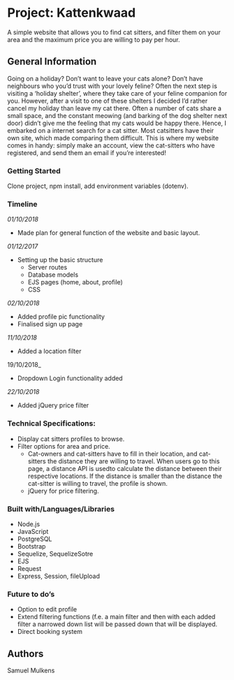 # Project: Kattenkwaad

A simple website that allows you to find cat sitters, and filter them on your area and the maximum price you are willing to pay per hour.

## General Information

Going on a holiday? Don’t want to leave your cats alone? Don’t have neighbours who you’d trust with your lovely feline? Often the next step is visiting a ‘holiday shelter’, where they take care of your feline companion for you. However, after a visit to one of these shelters I decided I’d rather cancel my holiday than leave my cat there. Often a number of cats share a small space, and the constant meowing (and barking of the dog shelter next door) didn’t give me the feeling that my cats would be happy there. Hence, I embarked on a internet search for a cat sitter. Most catsitters have their own site, which made comparing them difficult. This is where my website comes in handy: simply make an account, view the cat-sitters who have registered, and send them an email if you’re interested!

### Getting Started
Clone project, npm install, add environment variables (dotenv). 

### Timeline
_01/10/2018_
- Made plan for general function of the website and basic layout. 

_01/12/2017_
- Setting up the basic structure
    - Server routes
    - Database models
    - EJS pages (home, about, profile)
    - CSS


_02/10/2018_
- Added profile pic functionality
- Finalised sign up page

_11/10/2018_
- Added a location filter

19/10/2018_
- Dropdown Login functionality added

_22/10/2018_
- Added jQuery price filter



### Technical Specifications:

- Display cat sitters profiles to browse. 
- Filter options for area and price. 
    - Cat-owners and cat-sitters have to fill in their location, and cat-sitters the distance they are willing to travel. When      users go to this page, a distance API is usedto calculate the distance between their respective locations. If the distance is smaller than the distance the cat-sitter is willing to travel, the profile is shown.
    - jQuery for price filtering. 


### Built with/Languages/Libraries
- Node.js
- JavaScript
- PostgreSQL
- Bootstrap
- Sequelize, SequelizeSotre
- EJS
- Request
- Express, Session, fileUpload

### Future to do’s

- Option to edit profile
- Extend filtering functions (f.e. a main filter and then with each added filter a narrowed down list will be passed down that will be displayed.
- Direct booking system

## Authors

Samuel Mulkens

